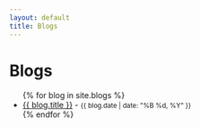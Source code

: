 ```yaml
---
layout: default
title: Blogs
---
```


# Blogs

<ul>
  {% for blog in site.blogs %}
    <li>
      <a href="{{ blog.url }}">{{ blog.title }}</a> - <small>{{ blog.date | date: "%B %d, %Y" }}</small>
    </li>
  {% endfor %}
</ul>
